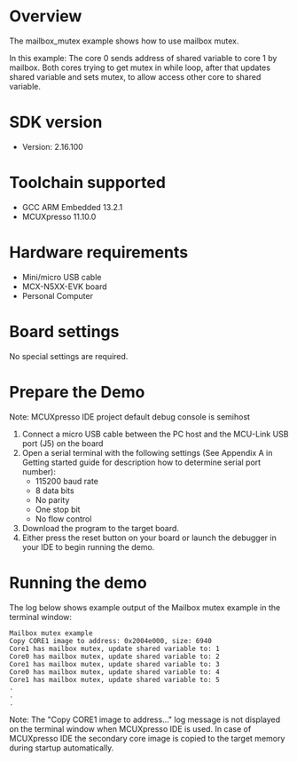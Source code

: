 Overview
========
The mailbox_mutex example shows how to use mailbox mutex.

In this example:
The core 0 sends address of shared variable to core 1 by mailbox.
Both cores trying to get mutex in while loop, after that updates shared variable
and sets mutex, to allow access other core to shared variable.

SDK version
===========
- Version: 2.16.100

Toolchain supported
===================
- GCC ARM Embedded  13.2.1
- MCUXpresso  11.10.0

Hardware requirements
=====================
- Mini/micro USB cable
- MCX-N5XX-EVK board
- Personal Computer

Board settings
==============
No special settings are required.

Prepare the Demo
================
Note: MCUXpresso IDE project default debug console is semihost
1.  Connect a micro USB cable between the PC host and the MCU-Link USB port (J5) on the board
2.  Open a serial terminal with the following settings (See Appendix A in Getting started guide for description how to determine serial port number):
    - 115200 baud rate
    - 8 data bits
    - No parity
    - One stop bit
    - No flow control
3.  Download the program to the target board.
4.  Either press the reset button on your board or launch the debugger in your IDE to begin running the demo.

Running the demo
================
The log below shows example output of the Mailbox mutex example in the terminal window:
~~~~~~~~~~~~~~~~~~~~~~~~~~~~~~~~~~~
Mailbox mutex example
Copy CORE1 image to address: 0x2004e000, size: 6940
Core1 has mailbox mutex, update shared variable to: 1
Core0 has mailbox mutex, update shared variable to: 2
Core1 has mailbox mutex, update shared variable to: 3
Core0 has mailbox mutex, update shared variable to: 4
Core1 has mailbox mutex, update shared variable to: 5
.
.
.
~~~~~~~~~~~~~~~~~~~~~~~~~~~~~~~~~~~
Note:
The "Copy CORE1 image to address..." log message is not displayed on the terminal window when MCUXpresso IDE is used.
In case of MCUXpresso IDE the secondary core image is copied to the target memory during startup automatically.

